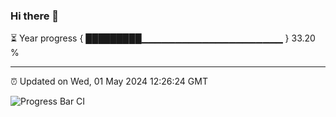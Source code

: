 ### Hi there 👋

⏳ Year progress { █████████▁▁▁▁▁▁▁▁▁▁▁▁▁▁▁▁▁▁▁▁▁ } 33.20 %

---

⏰ Updated on Wed, 01 May 2024 12:26:24 GMT

![Progress Bar CI](https://github.com/liununu/liununu/workflows/Progress%20Bar%20CI/badge.svg)
